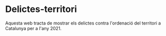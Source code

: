 # Delictes-territori
Aquesta web tracta de mostrar els delictes contra l'ordenació del territori a Catalunya per a l'any 2021.

